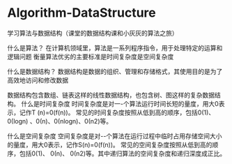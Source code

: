 # Algorithm-DataStructure
学习算法与数据结构（课堂的数据结构课和小灰灰的算法之旅）

什么是算法？
  在计算机领域里，算法是一系列程序指令，用于处理特定的运算和逻辑问题
  衡量算法优劣的主要标准是时间复杂度是空间复杂度

什么是数据结构？
  数据结构是数据的组织、管理和存储格式，其使用目的是为了高效地访问和修改数据

  数据结构包含数组、链表这样的线性数据结构，也包含树、图这样的复杂数据结构。
什么是时间复杂度
  时间复杂度是对一-个算法运行时间长短的量度，用大0表示，记作T (n)=0(f(n))。
  常见的时间复杂度按照从低到高的顺序，包括0(1)、 0(logn) 、0(n)、0(nlogn)、0(n2)等。
  
什么是空间复杂度
  空间复杂度是对--个算法在运行过程中临时占用存储空间大小的量度，用大0表示，记作S(n)=0(f(n))。
  常见的空间复杂度按照从低到高的顺序，包括0(1)、 0(n)、 0(n2)等。其中递归算法的空间复杂度和递归深度成正比。
